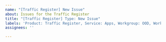 ```yaml
---
name: "[Traffic Register] New Issue"
about: Issues for the Traffic Register
title: "[Traffic Register] Type: New Issue"
labels: 'Product: Traffic Register, Service: Apps, Workgroup: OOD, Workgroup: TED'
assignees: ''

---
```



